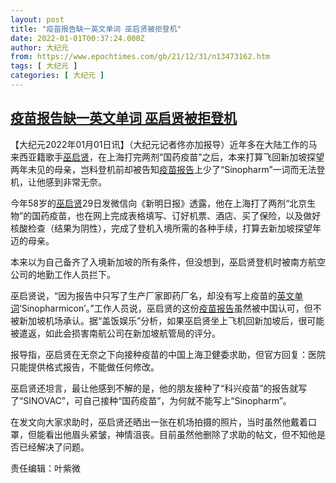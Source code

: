 ```yaml
---
layout: post
title: "疫苗报告缺一英文单词 巫启贤被拒登机"
date: 2022-01-01T00:37:24.000Z
author: 大纪元
from: https://www.epochtimes.com/gb/21/12/31/n13473162.htm
tags: [ 大纪元 ]
categories: [ 大纪元 ]
---
```

<!--1640997444000-->
[疫苗报告缺一英文单词 巫启贤被拒登机](https://www.epochtimes.com/gb/21/12/31/n13473162.htm)
------

<div>
<p>【大纪元2022年01月01日讯】（大纪元记者佟亦加报导）近年多在大陆工作的马来西亚籍歌手<a href="https://www.epochtimes.com/gb/tag/%E5%B7%AB%E5%90%AF%E8%B4%A4.html">巫启贤</a>，在上海打完两剂“国药疫苗”之后，本来打算飞回新加坡探望两年未见的母亲，岂料登机前却被告知<a href="https://www.epochtimes.com/gb/tag/%E7%96%AB%E8%8B%97%E6%8A%A5%E5%91%8A.html">疫苗报告</a>上少了“Sinopharm”一词而无法登机，让他感到非常无奈。</p><p>今年58岁的<a href="https://www.epochtimes.com/gb/tag/%E5%B7%AB%E5%90%AF%E8%B4%A4.html">巫启贤</a>29日发微信向《新明日报》透露，他在上海打了两剂“北京生物”的国药疫苗，也在网上完成表格填写、订好机票、酒店、买了保险，以及做好核酸检查（结果为阴性），完成了登机入境所需的各种手续，打算去新加坡探望年迈的母亲。</p><p>本来以为自己备齐了入境新加坡的所有条件，但没想到，巫启贤登机时被南方航空公司的地勤工作人员拦下。</p><p>巫启贤说，“因为报告中只写了生产厂家即药厂名，却没有写上疫苗的<a href="https://www.epochtimes.com/gb/tag/%E8%8B%B1%E6%96%87%E5%8D%95%E8%AF%8D.html">英文单词</a>‘Sinopharmicon’。”工作人员说，巫启贤的这份<a href="https://www.epochtimes.com/gb/tag/%E7%96%AB%E8%8B%97%E6%8A%A5%E5%91%8A.html">疫苗报告</a>虽然被中国认可，但不被新加坡机场承认。据“盖饭娱乐”分析，如果巫启贤坐上飞机回新加坡后，很可能被遣返，如此会损害南航公司在新加坡航管局的评分。</p><p>报导指，巫启贤在无奈之下向接种疫苗的中国上海卫健委求助，但官方回复：医院只能提供格式报告，不能做任何修改。</p><p>巫启贤还坦言，最让他感到不解的是，他的朋友接种了“科兴疫苗”的报告就写了“SINOVAC”，可自己接种“国药疫苗”，为何就不能写上“Sinopharm”。</p><p>在发文向大家求助时，巫启贤还晒出一张在机场拍摄的照片，当时虽然他戴着口罩，但能看出他眉头紧皱，神情沮丧。目前虽然他删除了求助的帖文，但不知他是否已经解决了问题。</p><p>责任编辑：叶紫微</p>
</div>

